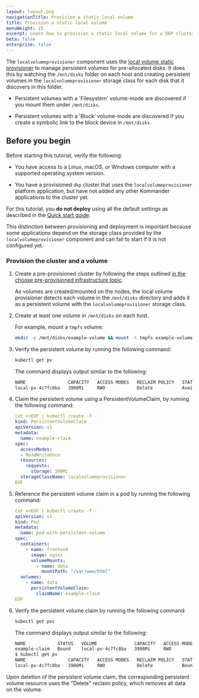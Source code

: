 ```yaml
---
layout: layout.pug
navigationTitle: Provision a static local volume
title: Provision a static local volume
menuWeight: 15
excerpt: Learn how to provision a static local volume for a DKP cluster
beta: false
enterprise: false
---
```


The `localvolumeprovisioner` component uses the [local volume static provisioner][localstorage] to manage persistent volumes for pre-allocated disks.
It does this by watching the `/mnt/disks` folder on each host and creating persistent volumes in the `localvolumeprovisioner` storage class for each disk that it discovers in this folder.

-   Persistent volumes with a 'Filesystem' volume-mode are discovered if you mount them under `/mnt/disks`.

-   Persistent volumes with a 'Block' volume-mode are discovered if you create a symbolic link to the block device in `/mnt/disks`.

## Before you begin

Before starting this tutorial, verify the following:

-   You have access to a Linux, macOS, or Windows computer with a supported operating system version.

-   You have a provisioned `dkp` cluster that uses the `localvolumeprovisioner` platform application, but have not added any other Kommander applications to the cluster yet.

For this tutorial, you **do not deploy** using all the default settings as described in the [Quick start guide][quickstart].

This distinction between provisioning and deployment is important because some applications depend on the storage class provided by the `localvolumeprovisioner` component and can fail to start if it is not configured yet.

### Provision the cluster and a volume

1.  Create a pre-provisioned cluster by following the steps outlined [in the choose pre-provisioned infrastructure topic][preprovision].

    As volumes are created/mounted on the nodes, the local volume provisioner detects each volume in the `/mnt/disks` directory and adds it as a persistent volume with the `localvolumeprovisioner` storage class.

1.  Create at least one volume in `/mnt/disks` on each host.

    For example, mount a `tmpfs` volume:

    ```bash
    mkdir -p /mnt/disks/example-volume && mount -t tmpfs example-volume /mnt/disks/example-volume
    ```

1.  Verify the persistent volume by running the following command:

    ```bash
    kubectl get pv
    ```

    The command displays output similar to the following:

    ```sh
    NAME                CAPACITY   ACCESS MODES   RECLAIM POLICY   STATUS      CLAIM   STORAGECLASS             REASON   AGE
    local-pv-4c7fc8ba   3986Mi     RWO            Delete           Available           localvolumeprovisioner            2s
    ```

1.  Claim the persistent volume using a PersistentVolumeClaim, by running the following command:

    ```yaml
    cat <<EOF | kubectl create -f -
    kind: PersistentVolumeClaim
    apiVersion: v1
    metadata:
      name: example-claim
    spec:
      accessModes:
      - ReadWriteOnce
      resources:
        requests:
          storage: 100Mi
      storageClassName: localvolumeprovisioner
    EOF
    ```

1.  Reference the persistent volume claim in a pod by running the following command:

    ```yaml
    cat <<EOF | kubectl create -f -
    apiVersion: v1
    kind: Pod
    metadata:
      name: pod-with-persistent-volume
    spec:
      containers:
        - name: frontend
          image: nginx
          volumeMounts:
            - name: data
              mountPath: "/var/www/html"
      volumes:
        - name: data
          persistentVolumeClaim:
            claimName: example-claim
    EOF
    ```

1.  Verify the persistent volume claim by running the following command:

    ```bash
    kubectl get pvc
    ```

    The command displays output similar to the following:

    ```sh
    NAME            STATUS   VOLUME              CAPACITY   ACCESS MODES   STORAGECLASS             AGE
    example-claim   Bound    local-pv-4c7fc8ba   3986Mi     RWO            localvolumeprovisioner   78s
    $ kubectl get pv
    NAME                CAPACITY   ACCESS MODES   RECLAIM POLICY   STATUS      CLAIM                   STORAGECLASS             REASON   AGE
    local-pv-4c7fc8ba   3986Mi     RWO            Delete           Bound       default/example-claim   localvolumeprovisioner            15m
    ```

Upon deletion of the persistent volume claim, the corresponding persistent volume resource uses the "Delete" reclaim policy, which removes all data on the volume.

[localstorage]:https://github.com/kubernetes-sigs/sig-storage-local-static-provisioner
[preprovision]: ../../choose-infrastructure/pre-provisioned
[quickstart]:../../choose-infrastructure/aws/quick-start-aws/
